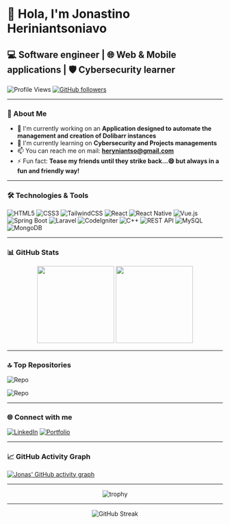 # 👋 Hola, I'm Jonastino Heriniantsoniavo

## 💻 Software engineer | 🌐 Web & Mobile applications | 🛡️ Cybersecurity learner

![Profile Views](https://komarev.com/ghpvc/?username=Jonastino21&color=brightgreen)
[![GitHub followers](https://img.shields.io/github/followers/Jonastino21?label=Follow&style=social)](https://github.com/Jonastino21)

---

### 🚀 About Me

- 🔭 I'm currently working on an **Application designed to automate the management and creation of Dolibarr instances**
- 🌱 I'm currently learning on **Cybersecurity and Projects managements**
- 📫 You can reach me on mail: **heryniantso@gmail.com**
- ⚡ Fun fact: **Tease my friends until they strike back…😄 but always in a fun and friendly way!**

---

### 🛠️ Technologies & Tools

![HTML5](https://img.shields.io/badge/-HTML5-E34F26?style=flat-square&logo=html5&logoColor=white)
![CSS3](https://img.shields.io/badge/-CSS3-1572B6?style=flat-square&logo=css3&logoColor=white)
![TailwindCSS](https://img.shields.io/badge/-TailwindCSS-38B2AC?style=flat-square&logo=tailwind-css&logoColor=white)
![React](https://img.shields.io/badge/-ReactJS-61DAFB?style=flat-square&logo=react&logoColor=black)
![React Native](https://img.shields.io/badge/-React_Native-61DAFB?style=flat-square&logo=react&logoColor=black)
![Vue.js](https://img.shields.io/badge/-Vue.js-4FC08D?style=flat-square&logo=vue.js&logoColor=white)
![Spring Boot](https://img.shields.io/badge/-Spring_Boot-6DB33F?style=flat-square&logo=spring-boot&logoColor=white)
![Laravel](https://img.shields.io/badge/-Laravel-FF2D20?style=flat-square&logo=laravel&logoColor=white)
![CodeIgniter](https://img.shields.io/badge/-CodeIgniter-EF4223?style=flat-square&logo=codeigniter&logoColor=white)
![C++](https://img.shields.io/badge/-C++-00599C?style=flat-square&logo=c%2B%2B&logoColor=white)
![REST API](https://img.shields.io/badge/-REST_API-FF6C37?style=flat-square&logo=postman&logoColor=white)
![MySQL](https://img.shields.io/badge/-MySQL-4479A1?style=flat-square&logo=mysql&logoColor=white)
![MongoDB](https://img.shields.io/badge/-MongoDB-47A248?style=flat-square&logo=mongodb&logoColor=white)

---

### 📊 GitHub Stats

<div align="center">
  <img height="180em" src="https://github-readme-stats.vercel.app/api?username=Jonastino21&show_icons=true&theme=tokyonight&include_all_commits=true&count_private=true"/>
  <img height="180em" src="https://github-readme-stats.vercel.app/api/top-langs/?username=Jonastino21&layout=compact&langs_count=7&theme=tokyonight"/>
</div>

---

### 🔝 Top Repositories

![Repo](https://github-readme-stats.vercel.app/api/pin/?username=Jonastino21&repo=kiraroshop-front&theme=tokyonight)

![Repo](https://github-readme-stats.vercel.app/api/pin/?username=Jonastino21&repo=EducUma&theme=tokyonight)

---

### 🌐 Connect with me

[![LinkedIn](https://img.shields.io/badge/LinkedIn-%230077B5.svg?logo=linkedin&logoColor=white)](www.linkedin.com/in/jonastino-heriniantsoniavo-531945213) 
[![Portfolio](https://img.shields.io/badge/Portfolio-%23000000.svg?logo=firefox&logoColor=#FF7139)](https://jonastino.netlify.app)

---

### 📈 GitHub Activity Graph

[![Jonas' GitHub activity graph](https://activity-graph.herokuapp.com/graph?username=Jonastino21&theme=tokyo-night)](https://github.com/Jonastino21)

---

<div align="center">
  <img src="https://github-profile-trophy.vercel.app/?username=Jonastino21&theme=tokyonight&row=1&column=6" alt="trophy">
</div>

---

<div align="center">
  <img src="https://github-readme-streak-stats.herokuapp.com/?user=Jonastino21&theme=tokyonight" alt="GitHub Streak">
</div>

<!-- Optional section: Featured projects with screenshots -->
<!--
## 📌 Featured Projects

<table>
  <tr>
    <td width="50%">
      <h3 align="center">Project 1</h3>
      <p align="center">
        <a href="https://github.com/yourusername/project1" target="_blank">
          <img src="https://via.placeholder.com/500x300" width="400" alt="Project 1"/>
        </a>
        <span> 
          <a href="https://github.com/yourusername/project1" target="_blank">
            <img src="https://img.shields.io/badge/Code-black?style=flat-square&logo=github"/>
          </a>  
          <a href="https://project1demo.com" target="_blank">
            <img src="https://img.shields.io/badge/Live-blueviolet?style=flat-square&logo=vercel"/>
          </a>
        </span>
        <p align="center">
          Brief description of your project
        </p>
      </p>
    </td>
    <td width="50%">
      <h3 align="center">Project 2</h3>
      <p align="center">
        <a href="https://github.com/yourusername/project2" target="_blank">
          <img src="https://via.placeholder.com/500x300" width="400" alt="Project 2"/>
        </a>
        <span> 
          <a href="https://github.com/yourusername/project2" target="_blank">
            <img src="https://img.shields.io/badge/Code-black?style=flat-square&logo=github"/>
          </a>  
          <a href="https://project2demo.com" target="_blank">
            <img src="https://img.shields.io/badge/Live-blueviolet?style=flat-square&logo=vercel"/>
          </a>
        </span>
        <p align="center">
          Brief description of your project
        </p>
      </p>
    </td>
  </tr>
</table>
-->
